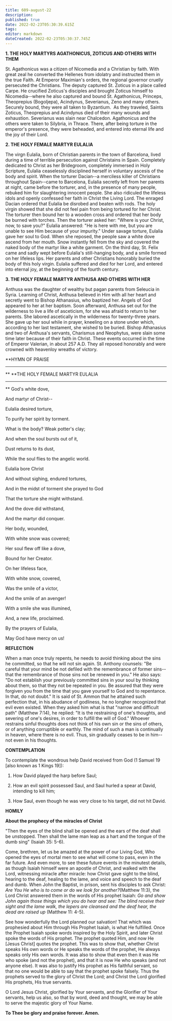 ```yaml
---
title: 609-august-22
description: 
published: true
date: 2022-02-23T05:30:39.615Z
tags: 
editor: markdown
dateCreated: 2022-02-23T05:30:37.745Z
---
```



**1. THE HOLY MARTYRS AGATHONICUS, ZOTICUS AND OTHERS WITH THEM**

St. Agathonicus was a citizen of Nicomedia and a Christian by faith. With great zeal he converted the Hellenes from idolatry and instructed them in the true Faith. At Emperor Maximian's orders, the regional governor cruelly persecuted the Christians. The deputy captured St. Zoticus in a place called Carpe. He crucified Zoticus's disciples and brought Zoticus himself to Nicomedia--where he also captured and bound St. Agathonicus, Princeps, Theoprepius (Bogoljepa), Acindynus, Severianus, Zeno and many others. Securely bound, they were all taken to Byzantium.  As they traveled, Saints Zoticus, Theoprepius and Acindynus died of their many wounds and exhaustion. Severianus was slain near Chalcedon. Agathonicus and the others were taken to Silybria, in Thrace. There, after being torture in the emperor's presence, they were beheaded, and entered into eternal life and the joy of their Lord.

**2. THE HOLY FEMALE MARTYR EULALIA**

The virgn Eulalia, born of Christian parents in the town of Barcelona, lived during a time of terrible persecution against Christains in Spain. Completely dedicated to Christ as her Bridegroom, completely immersed in Holy Scripture, Eulalia ceaselessly disciplined herself in voluntary ascesis of the body and spirit. When the torturer Dacian--a merciless killer of Christians throughout Spain--came to Barcelona, Eulalia secretly left from her parents at night, came before the torturer, and, in the presence of many people, rebuked him for slaughtering innocent people. She also ridiculed the lifeless idols and openly confessed her faith in Christ the Living Lord. The enraged Dacian ordered that Eulalia be disrobed and beaten with rods. The holy virgin showed that she did not feel pain from being tortured for her Christ. The torturer then bound her to a wooden cross and ordered that her body be burned with torches. Then the torturer asked her: "Where is your Christ, now, to save you?" Eulalia answered: "He is here with me, but you are unable to see Him because of your impurity." Under savage torture, Eulalia gave her soul to God. When she reposed, the people saw a white dove ascend from her mouth. Snow instantly fell from the sky and covered the naked body of the martyr like a white garment. On the third day, St. Felix came and sadly wept before Eulalia's still-hanging body, and a smile formed on her lifeless lips. Her parents and other Christians honorably buried the body of this holy virgin. Eulalia suffered and died for her Lord, and entered into eternal joy, at the beginning of the fourth century.

**3. THE HOLY FEMALE MARTYR ANTHUSA AND OTHERS WITH HER**

Anthusa was the daughter of wealthy but pagan parents from Seleucia in Syria. Learning of Christ, Anthusa believed in Him with all her heart and secretly went to Bishop Athanasius, who baptized her. Angels of God appeared to her at her baptism. Soon afterward, Anthusa set out for the wilderness to live a life of asceticism, for she was afraid to return to her parents. She labored ascetically in the wilderness for twenty-three years. She gave up her soul while in prayer, kneeling on a stone under which, according to her last testament, she wished to be buried. Bishop Athanasius and two of Anthusa's servants, Charismus and Neophytus, were slain some time later because of their faith in Christ. These events occurred in the time of Emperor Valerian, in about 257 A.D. They all reposed honorably and were crowned with heavenloy wreaths of victory.


**HYMN OF PRAISE
**** 
**
**THE HOLY FEMALE MARTYR EULALIA
**** 
**
God's white dove,
 

And martyr of Christ--
 

Eulalia desired torture,
 

To purify her spirit by torment.
 

What is the body? Weak potter's clay;


And when the soul bursts out of it,
 

Dust returns to its dust,
 

While the soul flies to the angelic world.
 

Eulalia bore Christ
 

And without sighing, endured tortures,
 

And in the midst of torment she prayed to God
 

That the torture she might withstand.
 

And the dove did withstand,
 

And the martyr did conquer.
 

Her body, wounded,
 

With white snow was covered;
 

Her soul flew off like a dove,
 

Bound for her Creator.
 

On her lifeless face,
 

With white snow, covered,
 

Was the smile of a victor,
 

And the smile of an avenger!
 

With a smile she was illumined,
 

And, a new life, proclaimed.
 

By the prayers of Eulalia,
 

May God have mercy on us!
 

**REFLECTION**

When a man once truly repents, he needs to avoid thinking about the sins he committed, so that he will not sin again. St. Anthony counsels: "Be careful that your mind be not defiled with the remembrance of former sins--that the remembrance of those sins not be renewed in you." He also says: "Do not establish your previously committed sins in your soul by thinking about them, so that they not be repeated in you. Be assured that they were forgiven you from the time that you gave yourself to God and to repentance. In that, do not doubt." It is said of St. Ammon that he attained such perfection that, in his abudance of godliness, he no longher recognized that evil even existed. When they asked him what is that "narrow and difficult path" (Matthew 7:14), he replied: "It is the restraining of one's thoughts, and severing of one's desires, in order to fulfill the will of God." Whoever restrains sinful thoughts does not think of his own sin or the sins of others, or of anything corruptible or earthly. The mind of such a man is continually in heaven, where there is no evil. Thus, sin gradually ceases to be in him--not even in his thoughts.


**CONTEMPLATION**


To contemplate the wondrous help David received from God (1 Samuel 19 [also known as 1 Kings 19]):

1.  How David played the harp before Saul;

1.  How an evil spirit possessed Saul, and Saul hurled a spear at David, intending to kill him;

1.  How Saul, even though he was very close to his target, did not hit David.


**HOMILY**


**About the prophecy of the miracles of Christ**

"Then the eyes of the blind shall be opened and the ears of the deaf shall be unstopped. Then shall the lame man leap as a hart and the tongue of the dumb sing" (Isaiah 35: 5-6).

Come, brethren, let us be amazed at the power of our Living God, Who opened the eyes of mortal men to see what will come to pass, even in the far future. And even more, to see these future events in the minutest details, as though Isaiah himself were an apostle of Christ, and walked with the Lord, witnessing miracle after miracle: how Christ gave sight to the blind, hearing to the deaf, healing to the lame, and voice and speech to the deaf and dumb. When John the Baptist, in prison, sent his disciples to ask Christ: *Are You He who is to come or do we look for another?*(Matthew 11:3), the Lord Christ answered them in the words of His prophet Isaiah: *Go and show John again those things which you do hear and see: The blind receive their sight and the lame walk, the lepers are cleansed and the deaf hear, the dead are raised up* (Matthew 11: 4-5). 

See how wonderfully the Lord planned our salvation! That which was prophesied about Him through His Prophet Isaiah, is what He fulfilled. Once the Prophet Isaiah spoke words inspired by the Holy Spirit, and later Christ spoke the words of His prophet. The prophet quoted Him, and now He [Jesus Christ] quotes the prophet. This was to show that, whether Christ speaks His own words or He speaks the words of the prophet, He always speaks only His own words. It was also to show that even then it was He who spoke (and not the prophet), and that it is now He who speaks (and not anyone else). It was also to justify His prophet as His faithful servant, so that no one would be able to say that the prophet spoke falsely. Thus the prophets served to the glory of Christ the Lord; and Christ the Lord glorified His prophets, His true servants.

O Lord Jesus Christ, glorified by Your servants, and the Glorifier of Your servants, help us also, so that by word, deed and thought, we may be able to serve the majestic glory of Your Name.

**To Thee be glory and praise forever. Amen.**

